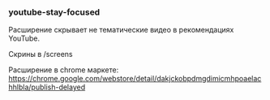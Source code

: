 ### youtube-stay-focused

Расширение скрывает не тематические видео в рекомендациях YouTube.

Скрины в /screens

Расширение в chrome маркете:
https://chrome.google.com/webstore/detail/dakjckobpdmgdimicmhpoaelachhlbla/publish-delayed